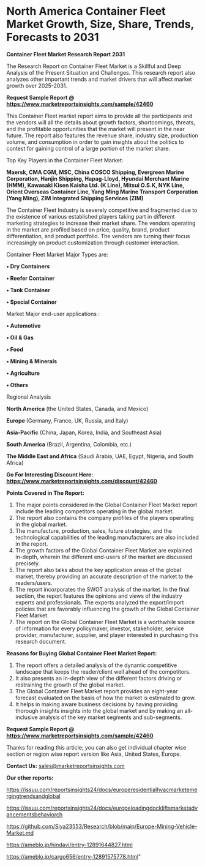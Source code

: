 # North America Container Fleet Market Growth, Size, Share, Trends, Forecasts to 2031

<strong>Container Fleet Market Research Report 2031</strong>

The Research Report on Container Fleet Market is a Skillful and Deep Analysis of the Present Situation and Challenges. This research report also analyzes other important trends and market drivers that will affect market growth over 2025-2031.

<strong>Request Sample Report @ <a href=https://www.marketreportsinsights.com/sample/42460>https://www.marketreportsinsights.com/sample/42460</a></strong>

This Container Fleet market report aims to provide all the participants and the vendors will all the details about growth factors, shortcomings, threats, and the profitable opportunities that the market will present in the near future. The report also features the revenue share, industry size, production volume, and consumption in order to gain insights about the politics to contest for gaining control of a large portion of the market share.

Top Key Players in the Container Fleet Market:

<strong>Maersk, CMA CGM, MSC, China COSCO Shipping, Evergreen Marine Corporation, Hanjin Shipping, Hapag-Lloyd, Hyundai Merchant Marine (HMM), Kawasaki Kisen Kaisha Ltd. (K Line), Mitsui O.S.K, NYK Line, Orient Overseas Container Line, Yang Ming Marine Transport Corporation (Yang Ming), ZIM Integrated Shipping Services (ZIM)</strong>

The Container Fleet Industry is severely competitive and fragmented due to the existence of various established players taking part in different marketing strategies to increase their market share. The vendors operating in the market are profiled based on price, quality, brand, product differentiation, and product portfolio. The vendors are turning their focus increasingly on product customization through customer interaction.

Container Fleet Market Major Types are:

<strong>•  Dry Containers

•  Reefer Container

•  Tank Container

•  Special Container</strong>

Market Major end-user applications :

<strong>•  Automotive

•  Oil & Gas

•  Food

•  Mining & Minerals

•  Agriculture

•  Others</strong>

Regional Analysis

</u><strong><b>North America</b></strong> (the United States, Canada, and Mexico)

<strong><b>Europe </b></strong>(Germany, France, UK, Russia, and Italy)

<strong><b>Asia-Pacific</b></strong> (China, Japan, Korea, India, and Southeast Asia)

<strong><b>South America</b></strong> (Brazil, Argentina, Colombia, etc.)

<strong><b>The Middle East and Africa</b></strong> (Saudi Arabia, UAE, Egypt, Nigeria, and South Africa)

<strong>Go For Interesting Discount Here: <a href=https://www.marketreportsinsights.com/discount/42460>https://www.marketreportsinsights.com/discount/42460</a></strong>

<strong>Points Covered in The Report:</strong>
<ol>
  <li>The major points considered in the Global Container Fleet Market report include the leading competitors operating in the global market.</li>
  <li>The report also contains the company profiles of the players operating in the global market.</li>
  <li>The manufacture, production, sales, future strategies, and the technological capabilities of the leading manufacturers are also included in the report.</li>
  <li>The growth factors of the Global Container Fleet Market are explained in-depth, wherein the different end-users of the market are discussed precisely.</li>
  <li>The report also talks about the key application areas of the global market, thereby providing an accurate description of the market to the readers/users.</li>
  <li>The report incorporates the SWOT analysis of the market. In the final section, the report features the opinions and views of the industry experts and professionals. The experts analyzed the export/import policies that are favorably influencing the growth of the Global Container Fleet Market.</li>
  <li>The report on the Global Container Fleet Market is a worthwhile source of information for every policymaker, investor, stakeholder, service provider, manufacturer, supplier, and player interested in purchasing this research document.</li>
</ol>
<strong>Reasons for Buying Global Container Fleet Market Report:</strong>

<ol>
  <li>The report offers a detailed analysis of the dynamic competitive landscape that keeps the reader/client well ahead of the competitors.</li>
  <li>It also presents an in-depth view of the different factors driving or restraining the growth of the global market.</li>
  <li>The Global Container Fleet Market report provides an eight-year forecast evaluated on the basis of how the market is estimated to grow.</li>
  <li>It helps in making aware business decisions by having providing thorough insights insights into the global market and by making an all-inclusive analysis of the key market segments and sub-segments.</li>
</ol>
<strong>Request Sample Report @ <a href=https://www.marketreportsinsights.com/sample/42460>https://www.marketreportsinsights.com/sample/42460</a></strong>


Thanks for reading this article; you can also get individual chapter wise section or region wise report version like Asia, United States, Europe.

<strong>Contact Us:</strong>
sales@marketreportsinsights.com

<strong>Our other reports:</strong>

<a href=https://issuu.com/reportsinsights24/docs/europeresidentialhvacmarketemergingtrendsandglobal>https://issuu.com/reportsinsights24/docs/europeresidentialhvacmarketemergingtrendsandglobal</a>

<a href=https://issuu.com/reportsinsights24/docs/europeloadingdockliftsmarketadvancementsbehaviorch>https://issuu.com/reportsinsights24/docs/europeloadingdockliftsmarketadvancementsbehaviorch</a>

<a href=https://github.com/Siya23553/Research/blob/main/Europe-Mining-Vehicle-Market.md>https://github.com/Siya23553/Research/blob/main/Europe-Mining-Vehicle-Market.md</a>

<a href=https://ameblo.jp/hindavi/entry-12891644827.html>https://ameblo.jp/hindavi/entry-12891644827.html</a>

<a href=https://ameblo.jp/cargo656/entry-12891575778.html>https://ameblo.jp/cargo656/entry-12891575778.html</a>"
